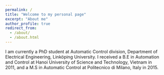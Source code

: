 ```yaml
---
permalink: /
title: "Welcome to my personal page"
excerpt: "About me"
author_profile: true
redirect_from: 
  - /about/
  - /about.html
---
```


I am currently a PhD student at Automatic Control division, Department of Electrical Engineering, Linköping University. I received a B.E in Automation and Control at Hanoi University of Science and Technology, Vietnam in 2011, and a M.S in Automatic Control at 
Politecnico di Milano, Italy in 2015.